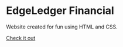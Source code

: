 # EdgeLedger Financial

Website created for fun using HTML and CSS.

[Check it out](https://edgeledger-schlickmann.netlify.com/)
